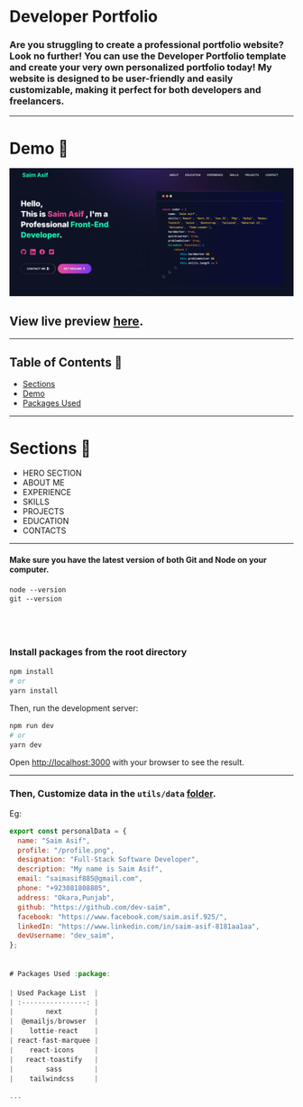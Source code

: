 # Developer Portfolio

### Are you struggling to create a professional portfolio website? Look no further! You can use the Developer Portfolio template and create your very own personalized portfolio today! My website is designed to be user-friendly and easily customizable, making it perfect for both developers and freelancers.

---

# Demo :movie_camera:

![](./public/image/screen.png)

## View live preview [here](https://66bf1fd1d9e6acf00d739478--saimasifportfolio.netlify.app/).

---

## Table of Contents :scroll:

- [Sections](#sections-bookmark)
- [Demo](#demo-movie_camera)
- [Packages Used](#packages-used-package)

---

# Sections :bookmark:

- HERO SECTION
- ABOUT ME
- EXPERIENCE
- SKILLS
- PROJECTS
- EDUCATION
- CONTACTS

---


#### Make sure you have the latest version of both Git and Node on your computer.

```
node --version
git --version
```

## <br />


### Install packages from the root directory

```bash
npm install
# or
yarn install
```

Then, run the development server:

```bash
npm run dev
# or
yarn dev
```

Open [http://localhost:3000](http://localhost:3000) with your browser to see the result.

---



### Then, Customize data in the `utils/data` [folder](https://github.com/said7388/developer-portfolio/tree/main/utils/data).

Eg:

```javascript
export const personalData = {
  name: "Saim Asif",
  profile: "/profile.png",
  designation: "Full-Stack Software Developer",
  description: "My name is Saim Asif",
  email: "saimasif885@gmail.com",
  phone: "+923081808805",
  address: "Okara,Punjab",
  github: "https://github.com/dev-saim",
  facebook: "https://www.facebook.com/saim.asif.925/",
  linkedIn: "https://www.linkedin.com/in/saim-asif-8181aa1aa",
  devUsername: "dev_saim",
};


# Packages Used :package:

| Used Package List  |
| :----------------: |
|        next        |
|  @emailjs/browser  |
|    lottie-react    |
| react-fast-marquee |
|    react-icons     |
|   react-toastify   |
|        sass        |
|    tailwindcss     |

---
